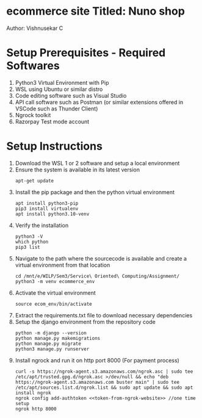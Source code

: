 # ecommerce site Titled: Nuno shop
  Author: Vishnusekar C

# Setup Prerequisites - Required Softwares
1. Python3 Virtual Environment with Pip
2. WSL using Ubuntu or similar distro
3. Code editing software such as Visual Studio
4. API call software such as Postman (or similar extensions offered in VSCode such as Thunder Client)
5. Ngrock toolkit
6. Razorpay Test mode account

# Setup Instructions

1. Download the WSL 1 or 2 software and setup a local environment
2. Ensure the system is available in its latest version
   ```
   apt-get update
   ```
3. Install the pip package and then the python virtual environment
   ``` 
   apt install python3-pip
   pip3 install virtualenv
   apt install python3.10-venv
   ```
4. Verify the installation
   ```
   python3 -V
   which python
   pip3 list
   ```
5. Navigate to the path where the sourcecode is available and create a virtual environment from that location
   ```
   cd /mnt/e/WILP/Sem3/Service\ Oriented\ Computing/Assignment/
   python3 -m venv ecommerce_env
   ```
6. Activate the virtual environment
    ```
    source ecom_env/bin/activate
    ```
7. Extract the requirements.txt file to download necessary dependencies
8. Setup the django environment from the repository code
    ```
    python -m django --version
    python manage.py makemigrations
    python manage.py migrate
    python3 manage.py runserver
    ```
9. Install ngrock and run it on http port 8000 (For payment process)
    ```
    curl -s https://ngrok-agent.s3.amazonaws.com/ngrok.asc | sudo tee /etc/apt/trusted.gpg.d/ngrok.asc >/dev/null && echo "deb https://ngrok-agent.s3.amazonaws.com buster main" | sudo tee /etc/apt/sources.list.d/ngrok.list && sudo apt update && sudo apt install ngrok
    ngrok config add-authtoken <<token-from-ngrok-website>> //one time setup
    ngrok http 8000
    ```
